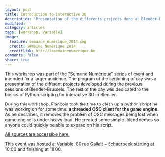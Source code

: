 ```yaml
---
layout: post
title: Introduction to interactive 3D
description: "Presentation of the differents projects done at Blender-Brussels + introduction to the basics of python programming"
modified: 
category: articles
tags: [workshop, Variable]
image:
  feature: semaine_numerique_2014.png
  credit: Semaine Numérique 2014
  creditlink: htt://lasemainenumerique.be
comments: false
share: true
---
```


This workshop was part of the ["Semaine Numérique"](http://lasemainenumerique.be/Introduction-a-la-3D-interactive) series of event and intended for a larger audience. The program of the beginning of day was a presentation of the different projects developed during the previous sessions of Blender-Brussels. The rest of the day was dedicated to the basics of Python scripting for interactive 3D in Blender.

During this workshop, François took the time to clean up a python script he was working on for some time: **a threaded OSC client for the game engine**. As he describes, it removes the problem of OSC messages being lost when game engine is under heavy load. He created some simple .blend demos so anyone could quickly be able to expand on his script.

[All sources are accessible here.](https://github.com/Blender-Brussels/bpy-bge-library/tree/master/scripts/bge/osc)

This event was hosted at [Variable, 80 rue Gallait − Schaerbeek](https://www.openstreetmap.org/way/60317745#map=19/50.86677/4.36900) starting at 10:00 and finishing at 18:00.

